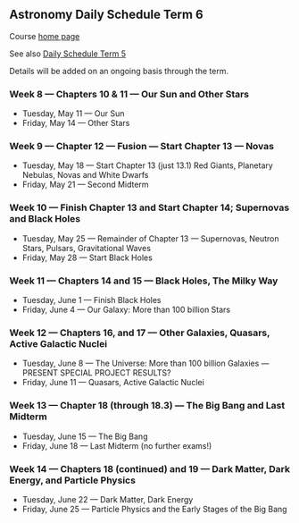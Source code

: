 ## Astronomy Daily Schedule Term 6

Course [home page](./)

See also [Daily Schedule Term 5](./daily_schedule_term_5.md)

Details will be added on an ongoing basis through the term.

### Week 8 &mdash; Chapters 10 & 11 &mdash; Our Sun and Other Stars

* Tuesday, May 11 &mdash; Our Sun
* Friday, May 14 &mdash; Other Stars

### Week 9 &mdash; Chapter 12 &mdash; Fusion &mdash; Start Chapter 13 &mdash; Novas

* Tuesday, May 18 &mdash; Start Chapter 13 (just 13.1) Red Giants, Planetary Nebulas, Novas and White Dwarfs
* Friday, May 21 &mdash; Second Midterm

### Week 10 &mdash; Finish Chapter 13 and Start Chapter 14; Supernovas and Black Holes

* Tuesday, May 25 &mdash; Remainder of Chapter 13 &mdash; Supernovas, Neutron Stars, Pulsars, Gravitational Waves
* Friday, May 28 &mdash; Start Black Holes 

### Week 11 &mdash; Chapters 14 and 15 &mdash; Black Holes, The Milky Way

* Tuesday, June 1 &mdash; Finish Black Holes
* Friday, June 4 &mdash; Our Galaxy: More than 100 billion Stars

### Week 12 &mdash; Chapters 16, and 17 &mdash; Other Galaxies, Quasars, Active Galactic Nuclei

* Tuesday, June 8 &mdash; The Universe: More than 100 billion Galaxies &mdash; PRESENT SPECIAL PROJECT RESULTS?
* Friday, June 11 &mdash; Quasars, Active Galactic Nuclei

### Week 13 &mdash; Chapter 18 (through 18.3) &mdash; The Big Bang and Last Midterm

* Tuesday, June 15 &mdash; The Big Bang
* Friday, June 18 &mdash; Last Midterm (no further exams!)

### Week 14 &mdash; Chapters 18 (continued) and 19 &mdash; Dark Matter, Dark Energy, and Particle Physics

* Tuesday, June 22 &mdash; Dark Matter, Dark Energy
* Friday, June 25 &mdash; Particle Physics and the Early Stages of the Big Bang
